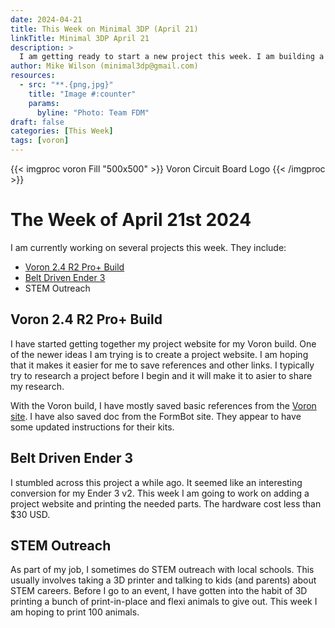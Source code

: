 ```yaml
---
date: 2024-04-21
title: This Week on Minimal 3DP (April 21)
linkTitle: Minimal 3DP April 21
description: >
  I am getting ready to start a new project this week. I am building a Voron 2.4 Pro+
author: Mike Wilson (minimal3dp@gmail.com)
resources:
  - src: "**.{png,jpg}"
    title: "Image #:counter"
    params:
      byline: "Photo: Team FDM"
draft: false
categories: [This Week]
tags: [voron]
---
```


{{< imgproc voron Fill "500x500" >}}
Voron Circuit Board Logo
{{< /imgproc >}}

# The Week of April 21st 2024

I am currently working on several projects this week. They include:

- [Voron 2.4 R2 Pro+ Build](https://minimal3dp.com/projects/ideas/voron-2.4-r2/)
- [Belt Driven Ender 3](https://kevinakasam.com/belt-driven-ender-3/)
- STEM Outreach

## Voron 2.4 R2 Pro+ Build
I have started getting together my project website for my Voron build. One of the newer ideas I am trying is to create a project website. I am hoping that it makes it easier for me to save references and other links. I typically try to research a project before I begin and it will make it to asier to share my research. 

With the Voron build, I have mostly saved basic references from the [Voron site](https://vorondesign.com/). I have also saved doc from the FormBot site. They appear to have some updated instructions for their kits. 

## Belt Driven Ender 3
I stumbled across this project a while ago. It seemed like an interesting conversion for my Ender 3 v2. This week I am going to work on adding a project website and printing the needed parts. The hardware cost less than $30 USD.

## STEM Outreach
As part of my job, I sometimes do STEM outreach with local schools. This usually involves taking a 3D printer and talking to kids (and parents) about STEM careers. Before I go to an event, I have gotten into the habit of 3D printing a bunch of print-in-place and flexi animals to give out. This week I am hoping to print 100 animals. 